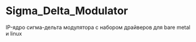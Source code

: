 # Sigma_Delta_Modulator
IP-ядро сигма-дельта модулятора с набором драйверов для bare metal и linux 
